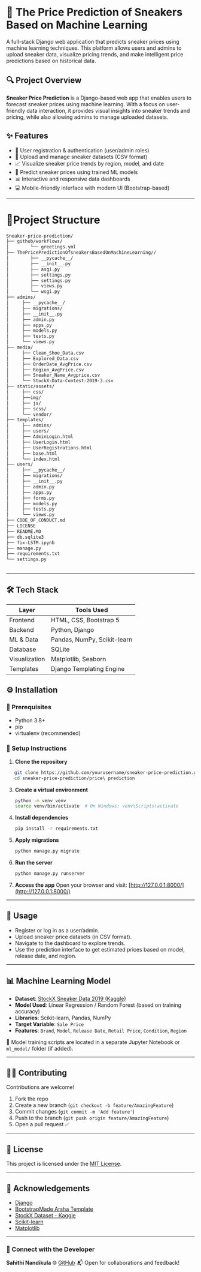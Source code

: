 

# 👟 The Price Prediction of Sneakers Based on Machine Learning

A full-stack Django web application that predicts sneaker prices using machine learning techniques. This platform allows users and admins to upload sneaker data, visualize pricing trends, and make intelligent price predictions based on historical data.



## 🔍 Project Overview

**Sneaker Price Prediction** is a Django-based web app that enables users to forecast sneaker prices using machine learning. With a focus on user-friendly data interaction, it provides visual insights into sneaker trends and pricing, while also allowing admins to manage uploaded datasets.



## ✨ Features

- 🔐 User registration & authentication (user/admin roles)
- 📂 Upload and manage sneaker datasets (CSV format)
- 📈 Visualize sneaker price trends by region, model, and date
- 🤖 Predict sneaker prices using trained ML models
- 📊 Interactive and responsive data dashboards
- 💻 Mobile-friendly interface with modern UI (Bootstrap-based)

---

# 📁Project Structure

```bash
Sneaker-price-prediction/            
├── github/workflows/                    
│        └── greetings.yml                 
├── ThePricePredictionOfsneakersBasedOnMachineLearning//
│        ├── __pycache__/
│        ├── __init__.py
│        ├── asgi.py
│        ├── settings.py
│        ├── settings.py
│        ├── views.py
│        └── wsgi.py        
├── admins/
│     ├── __pycache__/
│     ├── migrations/
│     ├── __init__.py
│     ├── admin.py
│     ├── apps.py
│     ├── models.py
│     ├── tests.py
│     └── views.py         
├── media/ 
│     ├── Clean_Shoe_Data.csv
│     ├── Explored_Data.csv  
│     ├── OrderDate_AvgPrice.csv     
│     ├── Region_AvgPrice.csv    
│     ├── Sneaker_Name_Avgprice.csv    
│     └── StockX-Data-Contest-2019-3.csv 
├── static/assets/
│     ├── css/
│     ├──img/ 
│     ├── js/     
│     ├── scss/       
│     └── vendor/
├── templates/ 
│     ├── admins/
│     ├── users/ 
│     ├── AdminLogin.html   
│     ├── UserLogin.html   
│     ├── UserRegistrations.html
│     ├── base.html  
│     └── index.html 
├── users/ 
│     ├── __pycache__/
│     ├── migrations/
│     ├── __init__.py
│     ├── admin.py
│     ├── apps.py
│     ├── forms.py
│     ├── models.py
│     ├── tests.py
│     └── views.py                                            
├── CODE_OF_CONDUCT.md            
├── LICENSE                
├── README.MD                   
├── db.sqlite3                         
├── fix-LSTM.ipynb  
├── manage.py            
├── requirements.txt                           
└── settings.py             
          

```
---

## 🛠️ Tech Stack

| Layer         | Tools Used                           |
|---------------|---------------------------------------|
| Frontend      | HTML, CSS, Bootstrap 5                |
| Backend       | Python, Django                        |
| ML & Data     | Pandas, NumPy, Scikit-learn           |
| Database      | SQLite                                |
| Visualization | Matplotlib, Seaborn                   |
| Templates     | Django Templating Engine              |



## ⚙️ Installation

### 🔧 Prerequisites

- Python 3.8+
- pip
- virtualenv (recommended)

### 🔌 Setup Instructions

1. **Clone the repository**
```bash
   git clone https://github.com/yourusername/sneaker-price-prediction.git
   cd sneaker-price-prediction/price\ prediction
   ```


3. **Create a virtual environment**

   ```bash
   python -m venv venv
   source venv/bin/activate  # On Windows: venv\Scripts\activate
   ```

4. **Install dependencies**

   ```bash
   pip install -r requirements.txt
   ```

5. **Apply migrations**

   ```bash
   python manage.py migrate
   ```

6. **Run the server**

   ```bash
   python manage.py runserver
   ```

7. **Access the app**
   Open your browser and visit: [http://127.0.0.1:8000/](http://127.0.0.1:8000/)

---

## 🚀 Usage

* Register or log in as a user/admin.
* Upload sneaker price datasets (in CSV format).
* Navigate to the dashboard to explore trends.
* Use the prediction interface to get estimated prices based on model, release date, and region.

---

## 📊 Machine Learning Model

* **Dataset**: [StockX Sneaker Data 2019 (Kaggle)](https://www.kaggle.com/datasets/stockx/stockx-sneaker-data-2019)
* **Model Used**: Linear Regression / Random Forest (based on training accuracy)
* **Libraries**: Scikit-learn, Pandas, NumPy
* **Target Variable**: `Sale Price`
* **Features**: `Brand`, `Model`, `Release Date`, `Retail Price`, `Condition`, `Region`

📁 Model training scripts are located in a separate Jupyter Notebook or `ml_model/` folder (if added).



---

## 🧑‍💻 Contributing

Contributions are welcome!

1. Fork the repo
2. Create a new branch (`git checkout -b feature/AmazingFeature`)
3. Commit changes (`git commit -m 'Add feature'`)
4. Push to the branch (`git push origin feature/AmazingFeature`)
5. Open a pull request ✅

---

## 📝 License

This project is licensed under the [MIT License](LICENSE).

---

## 🙌 Acknowledgements

* [Django](https://www.djangoproject.com/)
* [BootstrapMade Arsha Template](https://bootstrapmade.com/arsha-free-bootstrap-html-template-corporate/)
* [StockX Dataset - Kaggle](https://www.kaggle.com/datasets/stockx/stockx-sneaker-data-2019)
* [Scikit-learn](https://scikit-learn.org/)
* [Matplotlib](https://matplotlib.org/)

---

### 🔗 Connect with the Developer

**Sahithi Nandikula**
🌐 [GitHub](https://github.com/sahithinandikula)
📬 Open for collaborations and feedback!

```

